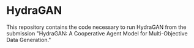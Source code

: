 # HydraGAN
This repository contains the code necessary to run HydraGAN from the submission "HydraGAN: A Cooperative Agent Model for Multi-Objective Data Generation."

